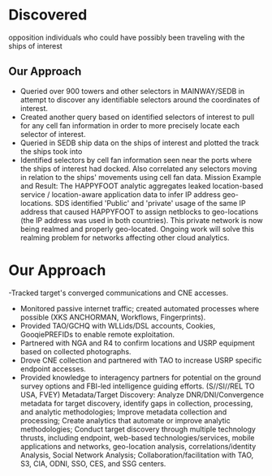 # Discovered 

opposition individuals who could have possibly been traveling with the ships of interest

## Our Approach

- Queried over 900 towers and other selectors in MAINWAY/SEDB in attempt to discover any identifiable selectors around the coordinates of interest.
- Created another query based on identified selectors of interest to pull for any cell fan information in order to more precisely locate each selector of interest.
- Queried in SEDB ship data on the ships of interest and plotted the track the ships took into
- Identified selectors by cell fan information seen near the ports where the ships of interest had docked. Also correlated any selectors moving in relation to the ships' movements using cell fan data.
Mission Example and Result: The HAPPYFOOT analytic aggregates leaked location-based service / location-aware application data to infer IP address geo-locations. SDS identified 'Public' and 'private' usage of the same IP address that caused HAPPYFOOT to assign netblocks to geo-locations (the IP address was used in both countries). This private network is now being realmed and properly geo-located. Ongoing work will solve this realming problem for networks affecting other cloud analytics.
# Our Approach 

-Tracked target's converged communications and CNE accesses.

- Monitored passive internet traffic; created automated processes where possible (XKS ANCHORMAN, Workflows, Fingerprints).
- Provided TAO/GCHQ with WLLids/DSL accounts, Cookies, GooqiePREFIDs to enable remote exploitation.
- Partnered with NGA and R4 to confirm locations and USRP equipment based on collected photographs.
- Drove CNE collection and partnered with TAO to increase USRP specific endpoint accesses.
- Provided knowledge to interagency partners for potential on the ground survey options and FBI-led intelligence guiding efforts.
(S//SI//REL TO USA, FVEY) Metadata/Target Discovery: Analyze DNR/DNI/Convergence metadata for target discovery, identify gaps in collection, processing, and analytic methodologies; Improve metadata collection and processing; Create analytics that automate or improve analytic methodologies; Conduct target discovery through multiple technology thrusts, including endpoint, web-based technologies/services, mobile applications and networks, geo-location analysis, correlations/identity Analysis, Social Network Analysis; Collaboration/facilitation with TAO, S3, CIA, ODNI, SSO, CES, and SSG centers.
